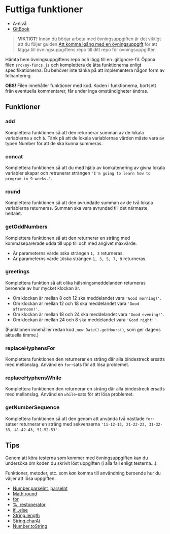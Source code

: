 # Futtiga funktioner

- A-nivå
- [GitBook](https://coursepress.gitbooks.io/1dv021/content/ovningsuppgifter/del1/futtiga-funktioner/)

> __VIKTIGT!__ Innan du börjar arbeta med övningsuppgiften är det viktigt att du följer guiden [Att komma igång med en övningsuppgift](https://coursepress.gitbooks.io/1dv021/content/guider/att-komma-igang-med-en-ovningsuppgift/) för att lägga till övningsuppgiftens repo till ditt repo för övningsuppgifter.

Hämta hem övningsuppgiftens repo och lägg till en .gitignore-fil. Öppna filen `src\my-funcs.js` och komplettera de åtta funktionerna enligt specifikationerna. Du behöver inte tänka på att implementera någon form av felhantering.

__OBS!__ Filen innehåller funktioner med kod. Koden i funktionerna, bortsett från eventuella kommentarer, får under inga omständigheter ändras.

## Funktioner

### add

Komplettera funktionen så att den returnerar summan av de lokala variablerna `a` och `b`. Tänk på att de lokala variablernas värden måste vara av typen Number för att de ska kunna summeras.

### concat

Komplettera funktionen så att du med hjälp av konkatenering av givna lokala variabler skapar och retrunerar strängen `'I'm going to learn how to program in 9 weeks.'`.

### round

Komplettera funktionen så att den avrundade summan av de två lokala variablerna returneras. Summan ska vara avrundad till det närmaste heltalet.

### getOddNumbers

Komplettera funktionen så att den returnerar en sträng med kommaseparerade udda till upp till och med angivet maxvärde.

- Är parameterns värde `3`ska strängen `1, 3` returneras.
- Är parameterns värde `10`ska strängen `1, 3, 5, 7, 9` returneras.


### greetings

Komplettera funktion så att olika hälsningsmeddelanden returneras beroende av hur mycket klockan är.

- Om klockan är mellan 8 och 12 ska meddelandet vara `'Good morning!'`.
- Om klockan är mellan 12 och 18 ska meddelandet vara `'Good afternoon!'`.
- Om klockan är mellan 18 och 24 ska meddelandet vara `'Good evening!'`.
- Om klockan är mellan 24 och 8 ska meddelandet vara `'Good night!'`.

(Funktionen innehåller redan kod ,`new Date().getHours()`, som ger dagens aktuella timme.)

### replaceHyphensFor

Komplettera funktionen den returnerar en sträng där alla bindestreck ersatts med mellanslag. Använd en `for`-sats för att lösa problemet.

### replaceHyphensWhile

Komplettera funktionen den returnerar en sträng där alla bindestreck ersatts med mellanslag. Använd en `while`-sats för att lösa problemet.


### getNumberSequence

Komplettera funktionen så att den genom att använda två nästlade `for`-satser returnerar en sträng med sekvenserna `'11-12-13, 21-22-23, 31-32-33, 41-42-43, 51-52-53'`.

## Tips

Genom att köra testerna som kommer med övningsuppgiften kan du undersöka om koden du skrivit löst uppgiften (i alla fall enligt testerna...).

Funktioner, metoder, etc. som _kan_ komma till användning beroende hur du väljer att lösa uppgiften.

- [Number.parseInt](https://developer.mozilla.org/en-US/docs/Web/JavaScript/Reference/Global_Objects/Number/parseInt), [parseInt](https://developer.mozilla.org/en-US/docs/Web/JavaScript/Reference/Global_Objects/parseInt)
- [Math.round](https://developer.mozilla.org/en-US/docs/Web/JavaScript/Reference/Global_Objects/Math/round)
- [for](https://developer.mozilla.org/en-US/docs/Web/JavaScript/Reference/Statements/for)
- [%, restoperator](https://developer.mozilla.org/en-US/docs/Web/JavaScript/Reference/Operators/Arithmetic_Operators#Remainder)
- [if...else](https://developer.mozilla.org/en-US/docs/Web/JavaScript/Reference/Statements/if...else)
- [String.length](https://developer.mozilla.org/en-US/docs/Web/JavaScript/Reference/Global_Objects/String/length)
- [String.charAt](https://developer.mozilla.org/en-US/docs/Web/JavaScript/Reference/Global_Objects/String/charAt)
- [Number.toString](https://developer.mozilla.org/en-US/docs/Web/JavaScript/Reference/Global_Objects/Number/toString)

